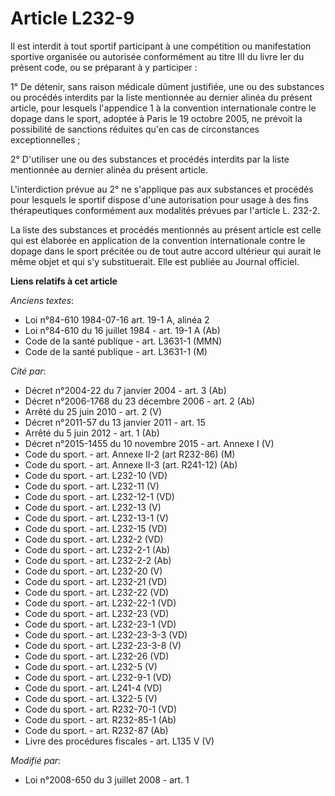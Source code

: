 # Article L232-9

Il est interdit à tout sportif participant à une compétition ou manifestation sportive organisée ou autorisée conformément au
titre III du livre Ier du présent code, ou se préparant à y participer : 

1° De détenir, sans raison médicale dûment justifiée, une ou des substances ou procédés interdits par la liste mentionnée au
dernier alinéa du présent article, pour lesquels l'appendice 1 à la convention internationale contre le dopage dans le sport,
adoptée à Paris le 19 octobre 2005, ne prévoit la possibilité de sanctions réduites qu'en cas de circonstances
exceptionnelles ; 

2° D'utiliser une ou des substances et procédés interdits par la liste mentionnée au dernier alinéa du présent article.

L'interdiction prévue au 2° ne s'applique pas aux substances et procédés pour lesquels le sportif dispose d'une autorisation
pour usage à des fins thérapeutiques conformément aux modalités prévues par l'article L. 232-2. 

La liste des substances et procédés mentionnés au présent article est celle qui est élaborée en application de la convention
internationale contre le dopage dans le sport précitée ou de tout autre accord ultérieur qui aurait le même objet et qui s'y
substituerait. Elle est publiée au Journal officiel.

**Liens relatifs à cet article**

_Anciens textes_:

  - Loi n°84-610 1984-07-16 art. 19-1 A, alinéa 2
  - Loi n°84-610 du 16 juillet 1984 - art. 19-1 A (Ab)
  - Code de la santé publique - art. L3631-1 (MMN)
  - Code de la santé publique - art. L3631-1 (M)

_Cité par_:

  - Décret n°2004-22 du 7 janvier 2004 - art. 3 (Ab)
  - Décret n°2006-1768 du 23 décembre 2006 - art. 2 (Ab)
  - Arrêté du 25 juin 2010 - art. 2 (V)
  - Décret n°2011-57 du 13 janvier 2011 - art. 15
  - Arrêté du 5 juin 2012 - art. 1 (Ab)
  - Décret n°2015-1455 du 10 novembre 2015 - art. Annexe I (V)
  - Code du sport. - art. Annexe II-2 (art R232-86) (M)
  - Code du sport. - art. Annexe II-3 (art. R241-12) (Ab)
  - Code du sport. - art. L232-10 (VD)
  - Code du sport. - art. L232-11 (V)
  - Code du sport. - art. L232-12-1 (VD)
  - Code du sport. - art. L232-13 (V)
  - Code du sport. - art. L232-13-1 (V)
  - Code du sport. - art. L232-15 (VD)
  - Code du sport. - art. L232-2 (VD)
  - Code du sport. - art. L232-2-1 (Ab)
  - Code du sport. - art. L232-2-2 (Ab)
  - Code du sport. - art. L232-20 (V)
  - Code du sport. - art. L232-21 (VD)
  - Code du sport. - art. L232-22 (VD)
  - Code du sport. - art. L232-22-1 (VD)
  - Code du sport. - art. L232-23 (VD)
  - Code du sport. - art. L232-23-1 (VD)
  - Code du sport. - art. L232-23-3-3 (VD)
  - Code du sport. - art. L232-23-3-8 (V)
  - Code du sport. - art. L232-26 (VD)
  - Code du sport. - art. L232-5 (V)
  - Code du sport. - art. L232-9-1 (VD)
  - Code du sport. - art. L241-4 (VD)
  - Code du sport. - art. L322-5 (V)
  - Code du sport. - art. R232-70-1 (VD)
  - Code du sport. - art. R232-85-1 (Ab)
  - Code du sport. - art. R232-87 (Ab)
  - Livre des procédures fiscales - art. L135 V (V)

_Modifié par_:

  - Loi n°2008-650 du 3 juillet 2008 - art. 1
